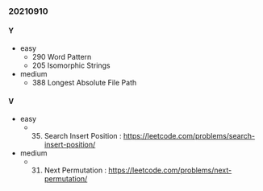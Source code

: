 ### 20210910

#### Y
- easy
  - 290 Word Pattern
  - 205 Isomorphic Strings
- medium
  - 388 Longest Absolute File Path

#### V
- easy
  - 35. Search Insert Position : https://leetcode.com/problems/search-insert-position/
- medium
  - 31. Next Permutation : https://leetcode.com/problems/next-permutation/ 
